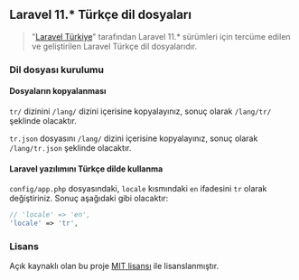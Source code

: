 ## Laravel 11.* Türkçe dil dosyaları

> "[Laravel Türkiye](http://laravel.gen.tr/)" tarafından Laravel 11.* sürümleri için tercüme edilen ve geliştirilen Laravel Türkçe dil dosyalarıdır.


### Dil dosyası kurulumu

#### Dosyaların kopyalanması

`tr/` dizinini `/lang/` dizini içerisine kopyalayınız, sonuç olarak `/lang/tr/` şeklinde olacaktır.

`tr.json` dosyasını `/lang/` dizini içerisine kopyalayınız, sonuç olarak `/lang/tr.json` şeklinde olacaktır.

#### Laravel yazılımını Türkçe dilde kullanma

`config/app.php` dosyasındaki, `locale` kısmındaki `en` ifadesini `tr` olarak değiştiriniz. Sonuç aşağıdaki gibi olacaktır:

```php
// 'locale' => 'en',
'locale' => 'tr',
```

### Lisans

Açık kaynaklı olan bu proje [MIT lisansı][mit-url] ile lisanslanmıştır.

[mit-url]: http://opensource.org/licenses/MIT
